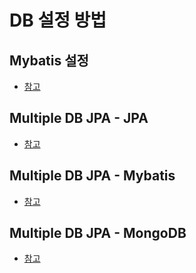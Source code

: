 # DB 설정 방법

## Mybatis 설정 
-  [참고](https://github.com/edel1212/springBootStudy/tree/main/dbStudy/mybatis)

## Multiple DB JPA - JPA
-  [참고](https://github.com/edel1212/springBootStudy/blob/main/dbStudy/multipleDB-rdb/README.md#jpa-%EC%99%80-jpa)

## Multiple DB JPA - Mybatis 
-  [참고](https://github.com/edel1212/springBootStudy/blob/main/dbStudy/multipleDB-rdb/README.md#jpa-%EC%99%80-mybatis)

## Multiple DB JPA - MongoDB
-  [참고](https://github.com/edel1212/springBootStudy/tree/main/dbStudy/multipleDB-mongo)

